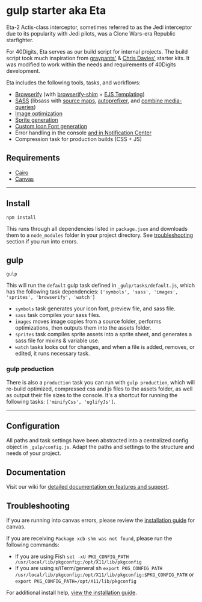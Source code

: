 # gulp starter aka Eta

Eta-2 Actis-class interceptor, sometimes referred to as the Jedi interceptor due to its popularity with Jedi pilots, was a Clone Wars-era Republic starfighter.

For 40Digits, Eta serves as our build script for internal projects. The build script took much inspiration from [graypants'](https://github.com/greypants/gulp-starter) & [Chris Davies'](https://github.com/chrisdavies/gulp_starter_kit) starter kits. It was modified to work within the needs and requirements of 40Digits development.

Eta includes the following tools, tasks, and workflows:

- [Browserify](http://browserify.org/) (with [browserify-shim](https://github.com/thlorenz/browserify-shim) + [EJS Templating](https://github.com/unfold/browserify-ejs))
- [SASS](http://sass-lang.com/) (libsass with [source maps](https://github.com/sindresorhus/gulp-ruby-sass#sourcemap), [autoprefixer](https://github.com/sindresorhus/gulp-autoprefixer), and [combine media-queries](https://www.npmjs.com/package/gulp-combine-mq))
- [Image optimization](https://www.npmjs.com/package/gulp-imagemin)
- [Sprite generation](https://www.npmjs.com/package/css-sprite)
- [Custom Icon Font generation](https://www.npmjs.com/package/gulp-iconfont)
- Error handling in the console [and in Notification Center](https://github.com/mikaelbr/gulp-notify)
- Compression task for production builds (CSS + JS)

## Requirements

- [Cairo](https://github.com/Automattic/node-canvas/wiki/installation---osx)
- [Canvas](https://github.com/Automattic/node-canvas/wiki/installation---osx)

***

## Install
```
npm install
```
This runs through all dependencies listed in `package.json` and downloads them to a `node_modules` folder in your project directory. See [troubleshooting](https://github.com/40Digits/eta#troubleshooting) section if you run into errors.

## gulp

```
gulp
```

This will run the `default` gulp task defined in `_gulp/tasks/default.js`, which has the following task dependencies: `['symbols', 'sass', 'images', 'sprites', 'browserify', 'watch']`
- `symbols` task generates your icon font, preview file, and sass file.
- `sass` task compiles your sass files.
- `images` moves image copies from a source folder, performs optimizations, then outputs them into the assets folder.
- `sprites` task compiles sprite assets into a sprite sheet, and generates a sass file for mixins & variable use.
- `watch` tasks looks out for changes, and when a file is added, removes, or edited, it runs necessary task.

### gulp production

There is also a `production` task you can run with `gulp production`, which will re-build optimized, compressed css and js files to the assets folder, as well as output their file sizes to the console. It's a shortcut for running the following tasks: `['minifyCss', 'uglifyJs']`.

***
## Configuration
All paths and task settings have been abstracted into a centralized config object in `_gulp/config.js`. Adapt the paths and settings to the structure and needs of your project. 

## Documentation
Visit our wiki for [detailed documentation on features and support](https://github.com/40Digits/gulp-starter/wiki).

## Troubleshooting
If you are running into canvas errors, please review the [installation guide](https://github.com/Automattic/node-canvas/wiki/installation---osx) for canvas. 

If you are receiving `Package xcb-shm was not found`, please run the following commands:
- If you are using Fish `set -xU PKG_CONFIG_PATH /usr/local/lib/pkgconfig:/opt/X11/lib/pkgconfig`
- If you are using s/iTerm/general sh `export PKG_CONFIG_PATH /usr/local/lib/pkgconfig:/opt/X11/lib/pkgconfig:$PKG_CONFIG_PATH` or `export PKG_CONFIG_PATH=/opt/X11/lib/pkgconfig`

For additional install help, [view the installation guide](https://github.com/Automattic/node-canvas/wiki/installation---osx).
